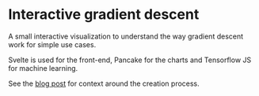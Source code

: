 # Interactive gradient descent

A small interactive visualization to understand the way gradient descent work for simple use cases.

Svelte is used for the front-end, Pancake for the charts and Tensorflow JS for machine learning.

See the [blog post](https://horaceguy.pages.dev/need-for-speed) for context around the creation process.

